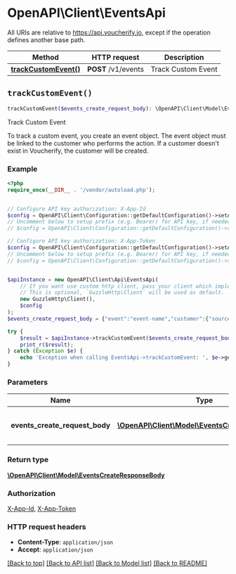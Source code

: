 # OpenAPI\Client\EventsApi

All URIs are relative to https://api.voucherify.io, except if the operation defines another base path.

| Method | HTTP request | Description |
| ------------- | ------------- | ------------- |
| [**trackCustomEvent()**](EventsApi.md#trackCustomEvent) | **POST** /v1/events | Track Custom Event |


## `trackCustomEvent()`

```php
trackCustomEvent($events_create_request_body): \OpenAPI\Client\Model\EventsCreateResponseBody
```

Track Custom Event

To track a custom event, you create an event object.    The event object must be linked to the customer who performs the action. If a customer doesn't exist in Voucherify, the customer will be created.

### Example

```php
<?php
require_once(__DIR__ . '/vendor/autoload.php');


// Configure API key authorization: X-App-Id
$config = OpenAPI\Client\Configuration::getDefaultConfiguration()->setApiKey('X-App-Id', 'YOUR_API_KEY');
// Uncomment below to setup prefix (e.g. Bearer) for API key, if needed
// $config = OpenAPI\Client\Configuration::getDefaultConfiguration()->setApiKeyPrefix('X-App-Id', 'Bearer');

// Configure API key authorization: X-App-Token
$config = OpenAPI\Client\Configuration::getDefaultConfiguration()->setApiKey('X-App-Token', 'YOUR_API_KEY');
// Uncomment below to setup prefix (e.g. Bearer) for API key, if needed
// $config = OpenAPI\Client\Configuration::getDefaultConfiguration()->setApiKeyPrefix('X-App-Token', 'Bearer');


$apiInstance = new OpenAPI\Client\Api\EventsApi(
    // If you want use custom http client, pass your client which implements `GuzzleHttp\ClientInterface`.
    // This is optional, `GuzzleHttp\Client` will be used as default.
    new GuzzleHttp\Client(),
    $config
);
$events_create_request_body = {"event":"event-name","customer":{"source_id":"referee-source_id"},"referral":{"code":"voucher-code","referrer_id":"referrer-source_id"}}; // \OpenAPI\Client\Model\EventsCreateRequestBody | Specify the details of the custom event.

try {
    $result = $apiInstance->trackCustomEvent($events_create_request_body);
    print_r($result);
} catch (Exception $e) {
    echo 'Exception when calling EventsApi->trackCustomEvent: ', $e->getMessage(), PHP_EOL;
}
```

### Parameters

| Name | Type | Description  | Notes |
| ------------- | ------------- | ------------- | ------------- |
| **events_create_request_body** | [**\OpenAPI\Client\Model\EventsCreateRequestBody**](../Model/EventsCreateRequestBody.md)| Specify the details of the custom event. | [optional] |

### Return type

[**\OpenAPI\Client\Model\EventsCreateResponseBody**](../Model/EventsCreateResponseBody.md)

### Authorization

[X-App-Id](../../README.md#X-App-Id), [X-App-Token](../../README.md#X-App-Token)

### HTTP request headers

- **Content-Type**: `application/json`
- **Accept**: `application/json`

[[Back to top]](#) [[Back to API list]](../../README.md#endpoints)
[[Back to Model list]](../../README.md#models)
[[Back to README]](../../README.md)
